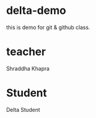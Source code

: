 # delta-demo
this is demo for git &amp; github class.

# teacher 
Shraddha Khapra

# Student
Delta Student